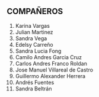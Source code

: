 ##  COMPAÑEROS
1. Karina Vargas
2. Julian Martinez
3. Sandra Vega
4. Edelsy Carreño
5. Sandra Lucia Fong
6. Camilo Andres Garcia Cruz
7. Carlos Andres Franco Roldan
8. Jose Manuel Villareal de Castro 
9. Guillermo Alexander Herrera
10. Andrés Fuentes
11. Sandra Beltrán

